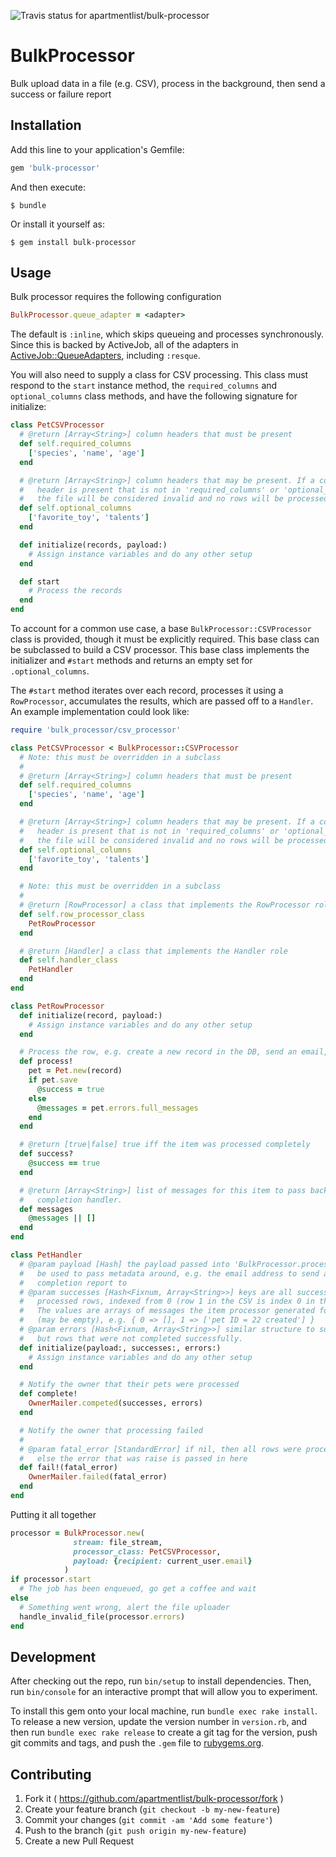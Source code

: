 ![Travis status for apartmentlist/bulk-processor](https://travis-ci.org/apartmentlist/bulk-processor.svg?branch=master)


# BulkProcessor

Bulk upload data in a file (e.g. CSV), process in the background, then send a
success or failure report

## Installation

Add this line to your application's Gemfile:

```ruby
gem 'bulk-processor'
```

And then execute:

    $ bundle

Or install it yourself as:

    $ gem install bulk-processor

## Usage

Bulk processor requires the following configuration

```ruby
BulkProcessor.queue_adapter = <adapter>
```

The default is `:inline`, which skips queueing and processes synchronously. Since
this is backed by ActiveJob, all of the adapters in [ActiveJob::QueueAdapters]( http://api.rubyonrails.org/classes/ActiveJob/QueueAdapters.html ),
including `:resque`.

You will also need to supply a class for CSV processing. This class must respond to the
`start` instance method, the `required_columns` and `optional_columns` class methods,
and have the following signature for initialize:

```ruby
class PetCSVProcessor
  # @return [Array<String>] column headers that must be present
  def self.required_columns
    ['species', 'name', 'age']
  end

  # @return [Array<String>] column headers that may be present. If a column
  #   header is present that is not in 'required_columns' or 'optional_columns',
  #   the file will be considered invalid and no rows will be processed.
  def self.optional_columns
    ['favorite_toy', 'talents']
  end

  def initialize(records, payload:)
    # Assign instance variables and do any other setup
  end

  def start
    # Process the records
  end
end
```

To account for a common use case, a base `BulkProcessor::CSVProcessor` class is provided,
though it must be explicitly required. This base class can be subclassed to build a CSV processor.
This base class implements the initializer and `#start` methods and returns an empty set for `.optional_columns`.

The `#start` method iterates over each record, processes it using a `RowProcessor`,
accumulates the results, which are passed off to a `Handler`. An example
implementation could look like:

```ruby
require 'bulk_processor/csv_processor'

class PetCSVProcessor < BulkProcessor::CSVProcessor
  # Note: this must be overridden in a subclass
  #
  # @return [Array<String>] column headers that must be present
  def self.required_columns
    ['species', 'name', 'age']
  end

  # @return [Array<String>] column headers that may be present. If a column
  #   header is present that is not in 'required_columns' or 'optional_columns',
  #   the file will be considered invalid and no rows will be processed.
  def self.optional_columns
    ['favorite_toy', 'talents']
  end

  # Note: this must be overridden in a subclass
  #
  # @return [RowProcessor] a class that implements the RowProcessor role
  def self.row_processor_class
    PetRowProcessor
  end

  # @return [Handler] a class that implements the Handler role
  def self.handler_class
    PetHandler
  end
end

class PetRowProcessor
  def initialize(record, payload:)
    # Assign instance variables and do any other setup
  end

  # Process the row, e.g. create a new record in the DB, send an email, etc
  def process!
    pet = Pet.new(record)
    if pet.save
      @success = true
    else
      @messages = pet.errors.full_messages
    end
  end

  # @return [true|false] true iff the item was processed completely
  def success?
    @success == true
  end

  # @return [Array<String>] list of messages for this item to pass back to the
  #   completion handler.
  def messages
    @messages || []
  end
end

class PetHandler
  # @param payload [Hash] the payload passed into 'BulkProcessor.process', can
  #   be used to pass metadata around, e.g. the email address to send a
  #   completion report to
  # @param successes [Hash<Fixnum, Array<String>>] keys are all successfully
  #   processed rows, indexed from 0 (row 1 in the CSV is index 0 in this hash)
  #   The values are arrays of messages the item processor generated for the row
  #   (may be empty), e.g. { 0 => [], 1 => ['pet ID = 22 created'] }
  # @param errors [Hash<Fixnum, Array<String>>] similar structure to successes,
  #   but rows that were not completed successfully.
  def initialize(payload:, successes:, errors:)
    # Assign instance variables and do any other setup
  end

  # Notify the owner that their pets were processed
  def complete!
    OwnerMailer.competed(successes, errors)
  end

  # Notify the owner that processing failed
  #
  # @param fatal_error [StandardError] if nil, then all rows were processed,
  #   else the error that was raise is passed in here
  def fail!(fatal_error)
    OwnerMailer.failed(fatal_error)
  end
end
```

Putting it all together

```ruby
processor = BulkProcessor.new(
              stream: file_stream,
              processor_class: PetCSVProcessor,
              payload: {recipient: current_user.email}
            )
if processor.start
  # The job has been enqueued, go get a coffee and wait
else
  # Something went wrong, alert the file uploader
  handle_invalid_file(processor.errors)
end
```

## Development

After checking out the repo, run `bin/setup` to install dependencies. Then, run `bin/console` for an interactive prompt that will allow you to experiment.

To install this gem onto your local machine, run `bundle exec rake install`. To release a new version, update the version number in `version.rb`, and then run `bundle exec rake release` to create a git tag for the version, push git commits and tags, and push the `.gem` file to [rubygems.org](https://rubygems.org).

## Contributing

1. Fork it ( https://github.com/apartmentlist/bulk-processor/fork )
2. Create your feature branch (`git checkout -b my-new-feature`)
3. Commit your changes (`git commit -am 'Add some feature'`)
4. Push to the branch (`git push origin my-new-feature`)
5. Create a new Pull Request
